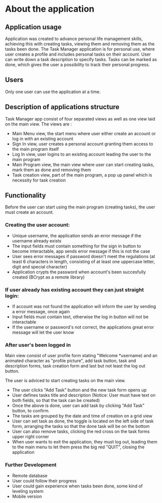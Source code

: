 # About the application

## Application usage

Application was created to advance personal life management skills, achieving this with creating tasks, viewing them and removing them as the tasks been done. The Task Manager application is for personal use, where user creates a profile and includes personal tasks on their account. User can write down a task description to specify tasks. Tasks can be marked as done, which gives the user a possibility to track their personal progress.

## Users

Only one user can use the application at a time.

## Description of applications structure

Task Manager app consist of four separated views as well as one view laid on the main view. The views are :

- Main Menu view, the start menu where user either create an account or log in with an existing account
- Sign In view, user creates a personal account granting them access to the main program itself
- Log In view, user logins to an existing account leading the user to the main program
- Main Program view, the main view where user can start creating tasks, mark them as done and removing them
- Task creation view, part of the main program, a pop up panel which is necessity for task creation

## Functionality

Before the user can start using the main program (creating tasks), the user must create an account.
  ### Creating the user account: 

- Unique username, the application sends an error message if the username already exists
- The input fields must contain something for the sign in button to become interactable, app sends error message if this is not the case
- User sees error messages if password doesn't meet the regulations (at least 6 characters in length, consisting of at least one uppercase letter, digit and special character)
- Application crypts the password when account's been succesfully created (BCrypt as a remote library)

### If user already has existing account they can just straight login: 

- If account was not found the application will inform the user by sending a error message, once again
- Input fields must contain text, otherwise the log in button will not be interactable
- If the username or password's not correct, the applications great error message will let the user know

### After user's been logged in

Main view consist of user profile form stating "Welcome *username) and an animated character as "profile picture", add task button, task and description forms, task creation form and last but not least the log out button.

The user is adviced to start creating tasks on the main view.

- The user clicks "Add Task" button and the new task form opens up
- User defines tasks title and description (Notice: User must have text on both fields, so that the task can be created)
- Once the above is done, user can add task by clicking "Add Task" button, to confirm.
- The tasks are grouped by the date and time of creation on a grid view
- User can set task as done, the toggle is located on the left side of task form, arranging the tasks so that the done task will be on the bottom
- User can also remove tasks, clicking the red cross on the task forms upper right corner
- When user wants to exit the application, they must log out, leading them to the main menu to let them press the big red "QUIT", closing the application

### Further Development

- Remote database
- User could follow their progress
- User could gain experience when tasks been done, some kind of leveling system
- Mobile version
